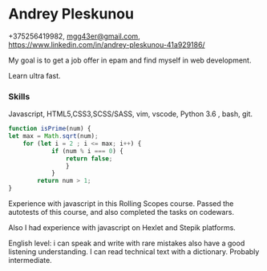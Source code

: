 # Andrey Pleskunou
      
+375256419982, mgg43er@gmail.com, https://www.linkedin.com/in/andrey-pleskunou-41a929186/
      
My goal is to get a job offer in epam and find myself in web development. 
			
Learn ultra fast. 
### Skills 			
Javascript, HTML5,CSS3,SCSS/SASS, vim, vscode, Python 3.6 , bash,  git. 

```javascript
function isPrime(num) {
let max = Math.sqrt(num);
    for (let i = 2 ; i <= max; i++) {
		    if (num % i === 0) {
				return false;
				}
			}
		return num > 1;
}
```
     
Experience with javascript in this Rolling Scopes course.
Passed the autotests of this course, and also completed the tasks on codewars.
			
Also I had experience with javascript on Hexlet and Stepik platforms.
			
English level: i can speak and write with rare mistakes also have a good listening understanding.
I can read technical text with a dictionary. Probably intermediate.
